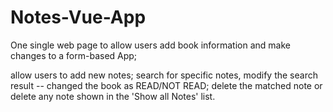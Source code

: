 # Notes-Vue-App

One single web page to allow users add book information and make changes to a form-based App; 

allow users to 
  add new notes;
  search for specific notes, 
  modify the search result -- changed the book as READ/NOT READ;
  delete the matched note or delete any note shown in the 'Show all Notes' list.
